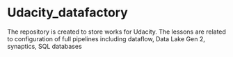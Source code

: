 # Udacity_datafactory
The repository is created to store works for Udacity. The lessons are related to configuration of full pipelines including dataflow, Data Lake Gen 2, synaptics, SQL databases

